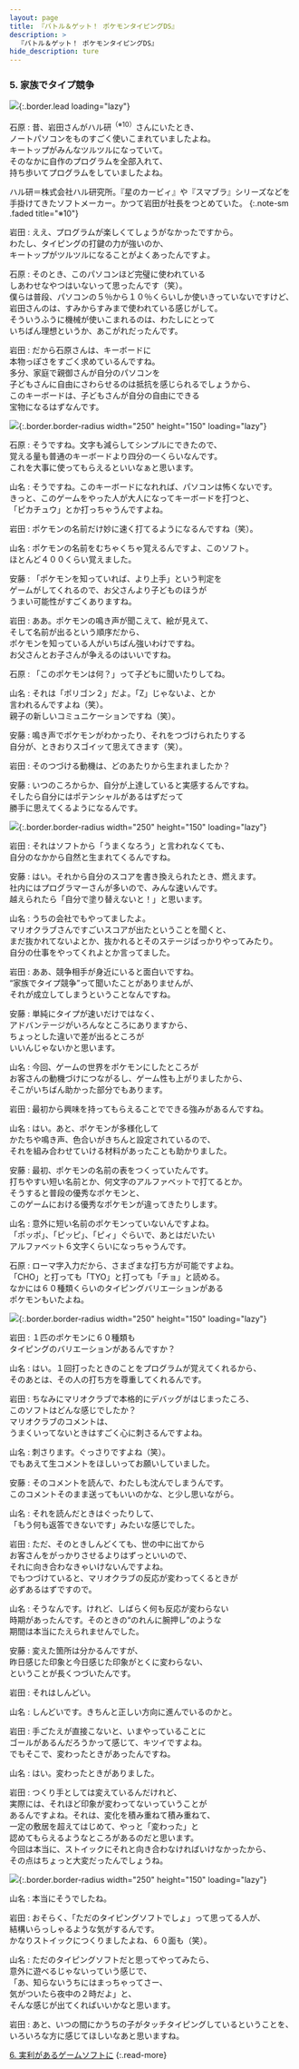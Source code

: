 ```yaml
---
layout: page
title: 『バトル＆ゲット！ ポケモンタイピングDS』
description: >
  『バトル＆ゲット！ ポケモンタイピングDS』
hide_description: ture
---
```


### 5. 家族でタイプ競争

![](/interviews/jp/nds/uzpj/vol2/img/mainvisual5.jpg){:.border.lead loading="lazy"}

石原
: 昔、岩田さんがハル研<sup>（※10）</sup>さんにいたとき、<br>ノートパソコンをものすごく使いこまれていましたよね。<br>キートップがみんなツルツルになっていて。<br>そのなかに自作のプログラムを全部入れて、<br>持ち歩いてプログラムをしていましたよね。


ハル研＝株式会社ハル研究所。『星のカービィ』や『スマブラ』シリーズなどを手掛けてきたソフトメーカー。かつて岩田が社長をつとめていた。
{:.note-sm .faded title="※10"}

岩田
: ええ、プログラムが楽しくてしょうがなかったですから。<br>わたし、タイピングの打鍵の力が強いのか、<br>キートップがツルツルになることがよくあったんですよ。

石原
: そのとき、このパソコンほど完璧に使われている<br>しあわせなやつはいないって思ったんです（笑）。<br>僕らは普段、パソコンの５％から１０％くらいしか使いきっていないですけど、<br>岩田さんのは、すみからすみまで使われている感じがして。<br>そういうふうに機械が使いこまれるのは、わたしにとって<br>いちばん理想というか、あこがれだったんです。

岩田
: だから石原さんは、キーボードに<br>本物っぽさをすごく求めているんですね。<br>多分、家庭で親御さんが自分のパソコンを<br>子どもさんに自由にさわらせるのは抵抗を感じられるでしょうから、<br>このキーボードは、子どもさんが自分の自由にできる<br>宝物になるはずなんです。

![](/interviews/jp/nds/uzpj/vol2/img/photo14.jpg){:.border.border-radius width="250" height="150" loading="lazy"}

石原
: そうですね。文字も減らしてシンプルにできたので、<br>覚える量も普通のキーボードより四分の一くらいなんです。<br>これを大事に使ってもらえるといいなぁと思います。

山名
: そうですね。このキーボードになれれば、パソコンは怖くないです。<br>きっと、このゲームをやった人が大人になってキーボードを打つと、<br>「ピカチュウ」とか打っちゃうんですよね。

岩田
: ポケモンの名前だけ妙に速く打てるようになるんですね（笑）。

山名
: ポケモンの名前をむちゃくちゃ覚えるんですよ、このソフト。<br>ほとんど４００くらい覚えました。

安藤
: 「ポケモンを知っていれば、より上手」という判定を<br>ゲームがしてくれるので、お父さんより子どものほうが<br>うまい可能性がすごくありますね。

岩田
: ああ。ポケモンの鳴き声が聞こえて、絵が見えて、<br>そして名前が出るという順序だから、<br>ポケモンを知っている人がいちばん強いわけですね。<br>お父さんとお子さんが争えるのはいいですね。

石原
: 「このポケモンは何？」って子どもに聞いたりしてね。

山名
: それは「ポリゴン２」だよ。「Z」じゃないよ、とか<br>言われるんですよね（笑）。<br>親子の新しいコミュニケーションですね（笑）。

安藤
: 鳴き声でポケモンがわかったり、それをつづけられたりする<br>自分が、ときおりスゴイッて思えてきます（笑）。

岩田
: そのつづける動機は、どのあたりから生まれましたか？ 

安藤
: いつのころからか、自分が上達していると実感するんですね。<br>そしたら自分にはポテンシャルがあるはずだって<br>勝手に思えてくるようになるんです。

![](/interviews/jp/nds/uzpj/vol2/img/photo15.jpg){:.border.border-radius width="250" height="150" loading="lazy"}

岩田
: それはソフトから「うまくなろう」と言われなくても、<br>自分のなかから自然と生まれてくるんですね。

安藤
: はい。それから自分のスコアを書き換えられたとき、燃えます。<br>社内にはプログラマーさんが多いので、みんな速いんです。<br>越えられたら「自分で塗り替えないと！」と思います。

山名
: うちの会社でもやってましたよ。<br>マリオクラブさんですごいスコアが出たということを聞くと、<br>まだ抜かれてないよとか、抜かれるとそのステージばっかりやってみたり。<br>自分の仕事をやってくれよとか言ってました。

岩田
: ああ、競争相手が身近にいると面白いですね。<br>“家族でタイプ競争”って聞いたことがありませんが、<br>それが成立してしまうということなんですね。

安藤
: 単純にタイプが速いだけではなく、<br>アドバンテージがいろんなところにありますから、<br>ちょっとした違いで差が出るところが<br>いいんじゃないかと思います。

山名
: 今回、ゲームの世界をポケモンにしたところが<br>お客さんの動機づけにつながるし、ゲーム性も上がりましたから、<br>そこがいちばん助かった部分でもあります。

岩田
: 最初から興味を持ってもらえることでできる強みがあるんですね。

山名
: はい。あと、ポケモンが多様化して<br>かたちや鳴き声、色合いがきちんと設定されているので、<br>それを組み合わせていける材料があったことも助かりました。

安藤
: 最初、ポケモンの名前の表をつくっていたんです。<br>打ちやすい短い名前とか、何文字のアルファベットで打てるとか。<br>そうすると普段の優秀なポケモンと、<br>このゲームにおける優秀なポケモンが違ってきたりします。

山名
: 意外に短い名前のポケモンっていないんですよね。<br>「ポッポ」、「ピッピ」、「ピィ」ぐらいで、あとはだいたい<br>アルファベット６文字くらいになっちゃうんです。

石原
: ローマ字入力だから、さまざまな打ち方が可能ですよね。<br>「CHO」と打っても「TYO」と打っても「チョ」と読める。<br>なかには６０種類くらいのタイピングバリエーションがある<br>ポケモンもいたよね。

![](/interviews/jp/nds/uzpj/vol2/img/photo16.jpg){:.border.border-radius width="250" height="150" loading="lazy"}

岩田
: １匹のポケモンに６０種類も<br>タイピングのバリエーションがあるんですか？

山名
: はい。１回打ったときのことをプログラムが覚えてくれるから、<br>そのあとは、その人の打ち方を尊重してくれるんです。

岩田
: ちなみにマリオクラブで本格的にデバッグがはじまったころ、<br>このソフトはどんな感じでしたか？ <br>マリオクラブのコメントは、<br>うまくいってないときはすごく心に刺さるんですよね。

山名
: 刺さります。ぐっさりですよね（笑）。<br>でもあえて生コメントをほしいってお願いしていました。

安藤
: そのコメントを読んで、わたしも沈んでしまうんです。<br>このコメントそのまま送ってもいいのかな、と少し思いながら。

山名
: それを読んだときはぐったりして、<br>「もう何も返答できないです」みたいな感じでした。

岩田
: ただ、そのときしんどくても、世の中に出てから<br>お客さんをがっかりさせるよりはずっといいので、<br>それに向き合わなきゃいけないんですよね。<br>でもつづけていると、マリオクラブの反応が変わってくるときが<br>必ずあるはずですので。

山名
: そうなんです。けれど、しばらく何も反応が変わらない<br>時期があったんです。そのときの“のれんに腕押し”のような<br>期間は本当にたえられませんでした。

安藤
: 変えた箇所は分かるんですが、<br>昨日感じた印象と今日感じた印象がとくに変わらない、<br>ということが長くつづいたんです。

岩田
: それはしんどい。

山名
: しんどいです。きちんと正しい方向に進んでいるのかと。

岩田
: 手ごたえが直接こないと、いまやっていることに<br>ゴールがあるんだろうかって感じて、キツイですよね。<br>でもそこで、変わったときがあったんですね。

山名
: はい。変わったときがありました。

岩田
: つくり手としては変えているんだけれど、<br>実際には、それほど印象が変わってないっていうことが<br>あるんですよね。それは、変化を積み重ねて積み重ねて、<br>一定の敷居を超えてはじめて、やっと「変わった」と<br>認めてもらえるようなところがあるのだと思います。<br>今回は本当に、ストイックにそれと向き合わなければいけなかったから、<br>その点はちょっと大変だったんでしょうね。

![](/interviews/jp/nds/uzpj/vol2/img/photo17.jpg){:.border.border-radius width="250" height="150" loading="lazy"}

山名
: 本当にそうでしたね。

岩田
: おそらく、「ただのタイピングソフトでしょ」って思ってる人が、<br>結構いらっしゃるような気がするんです。<br>かなりストイックにつくりましたよね、６０面も（笑）。

山名
: ただのタイピングソフトだと思ってやってみたら、<br>意外に遊べるじゃないっていう感じで、<br>「あ、知らないうちにはまっちゃってさー、<br>気がついたら夜中の２時だよ」と、<br>そんな感じが出てくればいいかなと思います。

岩田
: あと、いつの間にかうちの子がタッチタイピングしているということを、<br>いろいろな方に感じてほしいなあと思いますね。


[6. 実利があるゲームソフトに](6.md)
{:.read-more}

